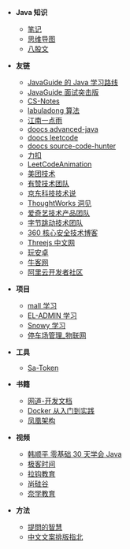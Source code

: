 - **Java 知识**

  - [笔记](./docs/笔记.md)
  - [思维导图](https://mubu.com/app)
  - [八股文](./docs/八股文.md)

- **友链**

  - [JavaGuide 的 Java 学习路线](https://javaguide.cn/)
  - [JavaGuide 面试突击版](https://snailclimb.gitee.io/javaguide-interview/#/)
  - [CS-Notes](https://www.cyc2018.xyz/)
  - [labuladong 算法](https://github.com/labuladong/fucking-algorithm)
  - [江南一点雨](http://itboyhub.com/)
  - [doocs advanced-java](https://doocs.gitee.io/advanced-java/#/README)
  - [doocs leetcode](https://doocs.gitee.io/leetcode/#/)
  - [doocs source-code-hunter](https://doocs.gitee.io/source-code-hunter/#/)
  - [力扣](https://leetcode-cn.com/problemset/all/)
  - [LeetCodeAnimation](https://github.com/MisterBooo/LeetCodeAnimation?utm_source=gold_browser_extension)
  - [美团技术](https://tech.meituan.com/)
  - [有赞技术团队](https://tech.youzan.com/)
  - [京东科技技术说](https://blog.csdn.net/JDDTechTalk)
  - [ThoughtWorks 洞见](http://insights.thoughtworks.cn/)
  - [爱奇艺技术产品团队](https://blog.csdn.net/weixin_38753262?type=blog)
  - [字节跳动技术团队](https://blog.csdn.net/bytedancetech/?type=lately)
  - [360 核心安全技术博客](https://blogs.360.cn/)
  - [Threejs 中文网](http://www.webgl3d.cn/)
  - [玩安卓](https://www.wanandroid.com/index)
  - [牛客网](https://www.nowcoder.com/)
  - [阿里云开发者社区](https://developer.aliyun.com/learning?spm=a2c6h.21254954.0.0.2cb85907MAriOi)

- **项目**

  - [mall 学习](http://www.macrozheng.com/#/)
  - [EL-ADMIN 学习](https://el-admin.vip/)
  - [Snowy 学习](https://gitee.com/xiaonuobase/snowy)
  - [停车场管理\_物联网](https://github.com/981011512/--?utm_source=gold_browser_extension)

- **工具**

  - [Sa-Token](http://sa-token.dev33.cn/doc/index.html#/)

- **书籍**

  - [网道-开发文档](https://wangdoc.com/)
  - [Docker 从入门到实践](https://yeasy.gitbook.io/docker_practice/)
  - [凤凰架构](http://icyfenix.cn/)

- **视频**

  - [韩顺平 零基础 30 天学会 Java](https://www.bilibili.com/video/BV1fh411y7R8)
  - [极客时间](https://time.geekbang.org/)
  - [拉钩教育](https://kaiwu.lagou.com/)
  - [尚硅谷](http://www.atguigu.com/)
  - [奈学教育](https://e.naixuejiaoyu.com/bought)

- **方法**

  - [提問的智慧](https://github.com/ryanhanwu/How-To-Ask-Questions-The-Smart-Way)
  - [中文文案排版指北](https://github.com/sparanoid/chinese-copywriting-guidelines)
